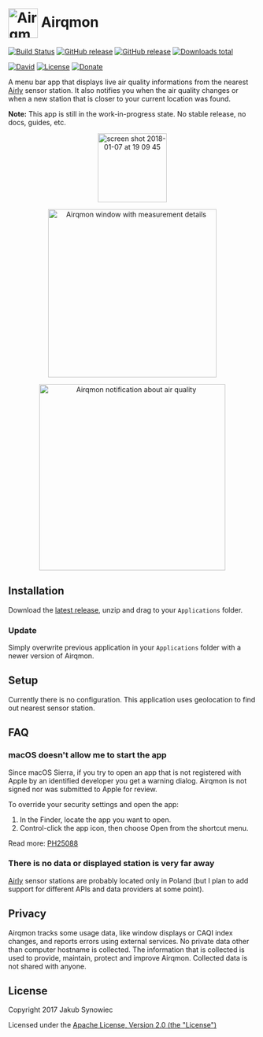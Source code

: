 # <img src="https://user-images.githubusercontent.com/1029142/32918679-7336704a-cb23-11e7-92b2-d8a7f2588055.png" width="60px" align="center" alt="Airqmon icon" /> Airqmon

[![Build Status][travis-badge]][travis-ci]
[![GitHub release][badge-github-release]][airqmon-latest-release]
[![GitHub release][badge-github-pre-release]][airqmon-latest-release]
[![Downloads total][badge-downloads-total]][airqmon-latest-release]

[![David][badge-david-deps]][david]
[![License][badge-license]][license]
[![Donate][badge-donate]][donate]

A menu bar app that displays live air quality informations from the nearest [Airly][airly] sensor station. It also notifies you when the air quality changes or when a new station that is closer to your current location was found.

**Note:** This app is still in the work-in-progress state. No stable release, no docs, guides, etc.

<p align="center">
  <img width="140" alt="screen shot 2018-01-07 at 19 09 45" src="https://user-images.githubusercontent.com/1029142/34652449-7721515a-f3de-11e7-82e0-3af878ff3d58.png">
</p>

<p align="center">
  <img src="https://user-images.githubusercontent.com/1029142/35865209-35d07554-0b54-11e8-82f8-5958658973b2.png" width="342px" align="center" alt="Airqmon window with measurement details" />
</p>

<p align="center">
  <img src="https://user-images.githubusercontent.com/1029142/33020102-3a72e41e-cdfd-11e7-84cd-abb6bbfb8c2d.png" width="378px" align="center" alt="Airqmon notification about air quality" />
</p>

## Installation

Download the [latest release][airqmon-latest-release], unzip and drag to your `Applications` folder.

### Update

Simply overwrite previous application in your `Applications` folder with a newer version of Airqmon.

## Setup

Currently there is no configuration. This application uses geolocation to find out nearest sensor station.

## FAQ

### macOS doesn't allow me to start the app

Since macOS Sierra, if you try to open an app that is not registered with Apple by an identified developer you get a warning dialog. Airqmon is not signed nor was submitted to Apple for review.

To override your security settings and open the app:
1. In the Finder, locate the app you want to open.
2. Control-click the app icon, then choose Open from the shortcut menu.

Read more: [PH25088](https://support.apple.com/kb/PH25088?locale=en_US)

### There is no data or displayed station is very far away

[Airly][airly] sensor stations are probably located only in Poland (but I plan to add support for different APIs and data providers at some point).

## Privacy

Airqmon tracks some usage data, like window displays or CAQI index changes, and reports errors using external services. No private data other than computer hostname is collected. The information that is collected is used to provide, maintain, protect and improve Airqmon. Collected data is not shared with anyone.

## License

Copyright 2017 Jakub Synowiec

Licensed under the [Apache License, Version 2.0 (the "License")][license]

[airly]: https://airly.eu/en/
[license]: https://raw.githubusercontent.com/jsynowiec/airqmon/master/LICENSE
[airqmon-latest-release]: https://github.com/jsynowiec/airqmon/releases/latest
[david]: http://david-dm.org/jsynowiec/airqmon
[donate]: http://bit.ly/donate-js

[badge-downloads-total]: https://img.shields.io/github/downloads/jsynowiec/airqmon/total.svg
[badge-github-release]: https://img.shields.io/github/release/jsynowiec/airqmon.svg
[badge-github-pre-release]: https://img.shields.io/github/release/jsynowiec/airqmon/all.svg
[badge-license]: https://img.shields.io/github/license/jsynowiec/airqmon.svg
[badge-david-deps]: https://img.shields.io/david/jsynowiec/airqmon.svg
[badge-donate]: https://img.shields.io/badge/€-donate-brightgreen.svg

[travis-badge]: https://travis-ci.org/jsynowiec/airqmon.svg?branch=master
[travis-ci]: https://travis-ci.org/jsynowiec/airqmon
